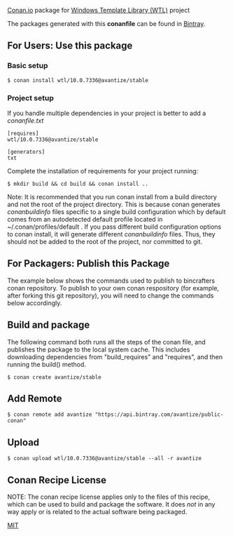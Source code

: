[Conan.io](https://conan.io) package for [Windows Template Library (WTL)](https://sourceforge.net/projects/wtl/) project

The packages generated with this **conanfile** can be found in [Bintray](https://bintray.com/avantize/public-conan).

## For Users: Use this package

### Basic setup

    $ conan install wtl/10.0.7336@avantize/stable

### Project setup

If you handle multiple dependencies in your project is better to add a *conanfile.txt*

    [requires]
    wtl/10.0.7336@avantize/stable

    [generators]
    txt

Complete the installation of requirements for your project running:

    $ mkdir build && cd build && conan install ..

Note: It is recommended that you run conan install from a build directory and not the root of the project directory.  This is because conan generates *conanbuildinfo* files specific to a single build configuration which by default comes from an autodetected default profile located in ~/.conan/profiles/default .  If you pass different build configuration options to conan install, it will generate different *conanbuildinfo* files.  Thus, they should not be added to the root of the project, nor committed to git.

## For Packagers: Publish this Package

The example below shows the commands used to publish to bincrafters conan repository. To publish to your own conan respository (for example, after forking this git repository), you will need to change the commands below accordingly.

## Build and package

The following command both runs all the steps of the conan file, and publishes the package to the local system cache.  This includes downloading dependencies from "build_requires" and "requires", and then running the build() method.

    $ conan create avantize/stable

## Add Remote

    $ conan remote add avantize "https://api.bintray.com/avantize/public-conan"

## Upload

    $ conan upload wtl/10.0.7336@avantize/stable --all -r avantize

## Conan Recipe License

NOTE: The conan recipe license applies only to the files of this recipe, which can be used to build and package the software.
It does *not* in any way apply or is related to the actual software being packaged.

[MIT](https://github.com/bincrafters/conan-glog/blob/testing/0.3.5/LICENSE.md)
